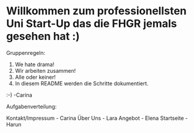 # Willkommen zum professionellsten Uni Start-Up das die FHGR jemals gesehen hat :)
Gruppenregeln:
1. We hate drama! 
2. Wir arbeiten zusammen!
3. Alle oder keiner!
4. In diesem README werden die Schritte dokumentiert.

:-) -Carina

Aufgabenverteilung:

Kontakt/Impressum - Carina
Über Uns - Lara
Angebot - Elena
Startseite - Harun
